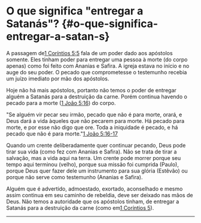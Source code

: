 # O que significa &quot;entregar a Satanás&quot;? {#o-que-significa-entregar-a-satan-s}

A passagem de[1 Coríntios 5:5](http://bibliaonline.com.br/acf/1co/5/5) fala de um poder dado aos apóstolos somente. Eles tinham poder para entregar uma pessoa à morte (do corpo apenas) como foi feito com Ananias e Safira. A igreja estava no início e no auge do seu poder. O pecado que comprometesse o testemunho recebia um juízo imediato por mão dos apóstolos.

Hoje não há mais apóstolos, portanto não temos o poder de entregar alguém a Satanás para a destruição da carne. Porém continua havendo o pecado para a morte ([1 João 5:16](http://bibliaonline.com.br/acf/1jo/5/16)) do corpo.

&quot;Se alguém vir pecar seu irmão, pecado que não é para morte, orará, e Deus dará a vida àqueles que não pecarem para morte. Há pecado para morte, e por esse não digo que ore. Toda a iniquidade é pecado, e há pecado que não é para morte.&quot;[1 João 5:16-17](http://bibliaonline.com.br/acf/1jo/5/16-17)

Quando um crente deliberadamente quer continuar pecando, Deus pode tirar sua vida (como fez com Ananias e Safira). Não se trata de tirar a salvação, mas a vida aqui na terra. Um crente pode morrer porque seu tempo aqui terminou (velho), porque sua missão foi cumprida (Paulo), porque Deus quer fazer dele um instrumento para sua glória (Estêvão) ou porque não serve como testemunho (Ananias e Safira).

Alguém que é advertido, admoestado, exortado, aconselhado e mesmo assim continua em seu caminho de rebeldia, deve ser deixado nas mãos de Deus. Não temos a autoridade que os apóstolos tinham, de entregar a Satanás para a destruição da carne (como em[1 Coríntios 5](http://bibliaonline.com.br/acf/1co/5)).

*****